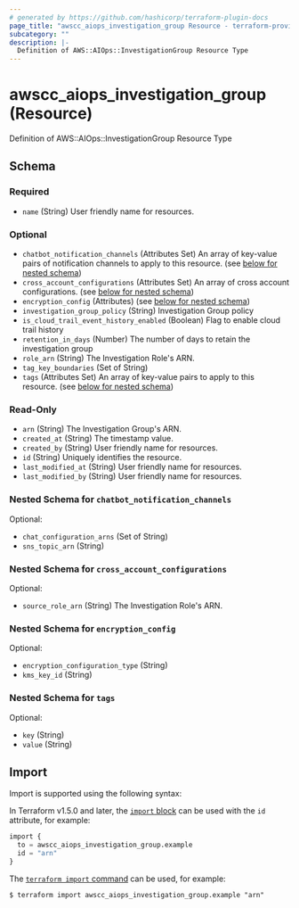 ```yaml
---
# generated by https://github.com/hashicorp/terraform-plugin-docs
page_title: "awscc_aiops_investigation_group Resource - terraform-provider-awscc"
subcategory: ""
description: |-
  Definition of AWS::AIOps::InvestigationGroup Resource Type
---
```


# awscc_aiops_investigation_group (Resource)

Definition of AWS::AIOps::InvestigationGroup Resource Type



<!-- schema generated by tfplugindocs -->
## Schema

### Required

- `name` (String) User friendly name for resources.

### Optional

- `chatbot_notification_channels` (Attributes Set) An array of key-value pairs of notification channels to apply to this resource. (see [below for nested schema](#nestedatt--chatbot_notification_channels))
- `cross_account_configurations` (Attributes Set) An array of cross account configurations. (see [below for nested schema](#nestedatt--cross_account_configurations))
- `encryption_config` (Attributes) (see [below for nested schema](#nestedatt--encryption_config))
- `investigation_group_policy` (String) Investigation Group policy
- `is_cloud_trail_event_history_enabled` (Boolean) Flag to enable cloud trail history
- `retention_in_days` (Number) The number of days to retain the investigation group
- `role_arn` (String) The Investigation Role's ARN.
- `tag_key_boundaries` (Set of String)
- `tags` (Attributes Set) An array of key-value pairs to apply to this resource. (see [below for nested schema](#nestedatt--tags))

### Read-Only

- `arn` (String) The Investigation Group's ARN.
- `created_at` (String) The timestamp value.
- `created_by` (String) User friendly name for resources.
- `id` (String) Uniquely identifies the resource.
- `last_modified_at` (String) User friendly name for resources.
- `last_modified_by` (String) User friendly name for resources.

<a id="nestedatt--chatbot_notification_channels"></a>
### Nested Schema for `chatbot_notification_channels`

Optional:

- `chat_configuration_arns` (Set of String)
- `sns_topic_arn` (String)


<a id="nestedatt--cross_account_configurations"></a>
### Nested Schema for `cross_account_configurations`

Optional:

- `source_role_arn` (String) The Investigation Role's ARN.


<a id="nestedatt--encryption_config"></a>
### Nested Schema for `encryption_config`

Optional:

- `encryption_configuration_type` (String)
- `kms_key_id` (String)


<a id="nestedatt--tags"></a>
### Nested Schema for `tags`

Optional:

- `key` (String)
- `value` (String)

## Import

Import is supported using the following syntax:

In Terraform v1.5.0 and later, the [`import` block](https://developer.hashicorp.com/terraform/language/import) can be used with the `id` attribute, for example:

```terraform
import {
  to = awscc_aiops_investigation_group.example
  id = "arn"
}
```

The [`terraform import` command](https://developer.hashicorp.com/terraform/cli/commands/import) can be used, for example:

```shell
$ terraform import awscc_aiops_investigation_group.example "arn"
```
